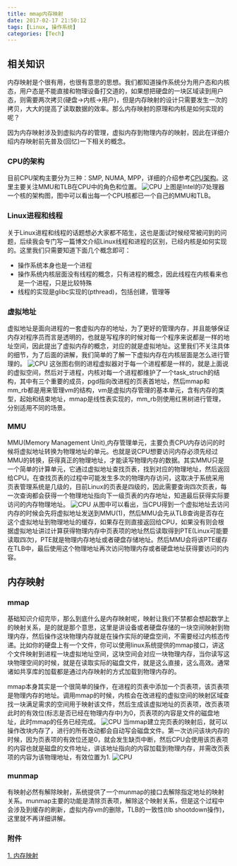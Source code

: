```yaml
---
title: mmap内存映射
date: 2017-02-17 21:50:12
tags: [Linux, 操作系统]
categories: [Tech]
---
```

## 相关知识
内存映射是个很有用，也很有意思的思想。我们都知道操作系统分为用户态和内核态，用户态是不能直接和物理设备打交道的，如果想把硬盘的一块区域读到用户态，则需要两次拷贝(硬盘->内核->用户)，但是内存映射的设计只需要发生一次的拷贝，大大的提高了读取数据的效率。那么内存映射的原理和内核是如何实现的呢？

因为内存映射涉及到虚拟内存的管理，虚拟内存到物理内存的映射，因此在详细介绍内存映射前先普及(回忆)一下相关的概念。
### CPU的架构
目前CPU架构主要分为三种：SMP, NUMA, MPP，详细的介绍参考[CPU架构](http://kdf5000.com/2017/02/17/CPU架构/)。这里主要关注MMU和TLB在CPU中的角色和位置。
![CPU](/images/archive/blog/images/2017/cpu.png)
上图是Intel的i7处理器一个核的架构图，图中可以看出每一个CPU核都已一个自己的MMU和TLB。

### Linux进程和线程
关于Linux进程和线程的话题想必大家都不陌生，这也是面试时候经常被问到的问题，后续我会专门写一篇博文介绍Linux线程和进程的区别，已经内核是如何实现的。这里我们只需要知道下面几个概念即可：
* 操作系统本身也是一个进程
* 操作系统内核层面没有线程的概念，只有进程的概念，因此线程在内核看来也是一个进程，只是比较特殊
* 线程的实现是glibc实现的(pthread)，包括创建，管理等

### 虚拟地址
虚拟地址是面向进程的一套虚拟内存的地址，为了更好的管理内存，并且能够保证内存对程序员而言是透明的，也就是写程序的时候对每一个程序来说都是一样的地址空间，因此提出了虚拟内存的概念，对应的就是虚拟地址。这里我们不关注具体的细节，为了后面的讲解，我们简单的了解一下虚拟内存在内核层面是怎么进行管理的。
![CPU](/images/archive/blog/images/2017/vm_manage.png)
这张图右侧的进程虚拟器对于每一个进程都是一样的，就是上面说的虚拟空间，然后对于进程，内核对每一个进程都维护了一个task_struch的结构，其中有三个重要的成员，pgd指向改进程的页表首地址，然后mmap和mm_rb都是用来管理vm的结构，vm是虚拟内存管理的基本单元，含有内存的类型，起始和结束地址，mmap是线性表实现的，mm_rb则使用红黑树进行管理，分别适用不同的场景。

### MMU
MMU(Memory Management Unit),内存管理单元，主要负责CPU内存访问的时候将虚拟地址转换为物理地址的单元。也就是说CPU想要访问内存必须先经过MMU的转换，获得真正的物理地址，才能读写物理内存的数据。其实MMU只是一个简单的计算单元，它通过虚拟地址查找页表，找到对应的物理地址，然后返回给CPU。在查找页表的过程中可能发生多次的物理内存访问，这取决于系统采用页表管理系统是几级的，目前Linux的页表是四级的，因此需要查询四次页表，每一次查询都会获得一个物理地址指向下一级页表的内存地址，知道最后获得实际要访问的内存物理地址。
![CPU](/images/archive/blog/images/2017/mmu.png)
从图中可以看出，当CPU得到一个虚拟地址去访问内存的时候会先将虚拟地址发送到MMU(1)，然后MMU会先从TLB查询是否存在这个虚拟地址到物理地址的缓存，如果存在则直接返回给CPU，如果没有则会根据虚拟地址讲过计算获得物理内存中页表项的地址然后读取得到PTE(Linux可能要读取四次)，PTE就是物理内存地址或者硬盘存储地址。然后MMU会将该PTE缓存在TLB中，最后使用这个物理地址再次访问物理内存或者硬盘地址获得要访问的内容。

## 内存映射
### mmap
基础知识介绍完毕，那么到底什么是内存映射呢，映射让我们不禁都会想起数学上的映射关系，是的就是那个意思，这里是讲设备或者硬盘存储的一块空间映射到物理内存，然后操作这块物理内存就是在操作实际的硬盘空间，不需要经过内核态传递。比如你的硬盘上有一个文件，你可以使用linux系统提供的mmap接口，讲这个文件映射到进程一块虚拟地址空间，这块空间会对应一块物理内存，当你读写这块物理空间的时候，就是在读取实际的磁盘文件，就是这么直接，这么高效。通常诸如共享库的加载都是通过内存映射的方式加载到物理内存的。

mmap本身其实是一个很简单的操作，在进程的页表中添加一个页表项，该页表项是物理内存的地址。调用mmap的时候，内核会在改进程的虚拟空间的映射区域查找一块满足需求的空间用于映射该文件，然后生成该虚拟地址的页表项，改页表项此时的有效位(标志是否已经在物理内存中)为0，页表项的内容是文件的磁盘地址，此时mmap的任务已经完成。
![CPU](/images/archive/blog/images/2017/mmap.png)
当mmap建立完页表的映射后，就可以操作改块内存了，进行的所有改动都会自动写会磁盘文件。第一次访问该块内存的时候，因为页表项的有效位还是0，就会发生缺页中断，然后CPU会使用该页表项的内容也就是磁盘的文件地址，讲该地址指向的内容加载到物理内存，并需改页表项的内容为该物理地址，有效位置为1.
![CPU](/images/archive/blog/images/2017/mmap_pgfault.png)

### munmap
有映射必然有解除映射，系统提供了一个munmap的接口去解除指定地址的映射关系。munmap主要的功能是清除页表项，解除这个映射关系，但是这个过程中会涉及到缓存的刷新，虚拟内存vm的删除，TLB的一致性(tlb shootdown操作)，这里就不再详细讲解。

### 附件
[1. 内存映射](/images/archive/blog/images/2017/内存映射.pptx)
